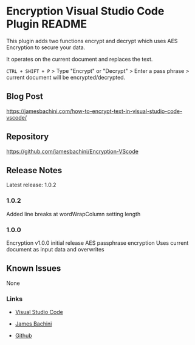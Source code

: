 # Encryption Visual Studio Code Plugin README

This plugin adds two functions encrypt and decrypt which uses AES Encryption to secure your data.

It operates on the current document and replaces the text.

`CTRL + SHIFT + P` > Type "Encrypt" or "Decrypt" > Enter a pass phrase > current document will be encrypted/decrypted.

## Blog Post
https://jamesbachini.com/how-to-encrypt-text-in-visual-studio-code-vscode/

## Repository
https://github.com/jamesbachini/Encryption-VScode


## Release Notes

Latest release: 1.0.2


### 1.0.2

Added line breaks at wordWrapColumn setting length

### 1.0.0

Encryption v1.0.0 initial release
AES passphrase encryption
Uses current document as input data and overwrites

## Known Issues

None

### Links

* [Visual Studio Code](https://visualstudio.com)

* [James Bachini](https://jamesbachini.com)

* [Github](https://github.com/jamesbachini)



